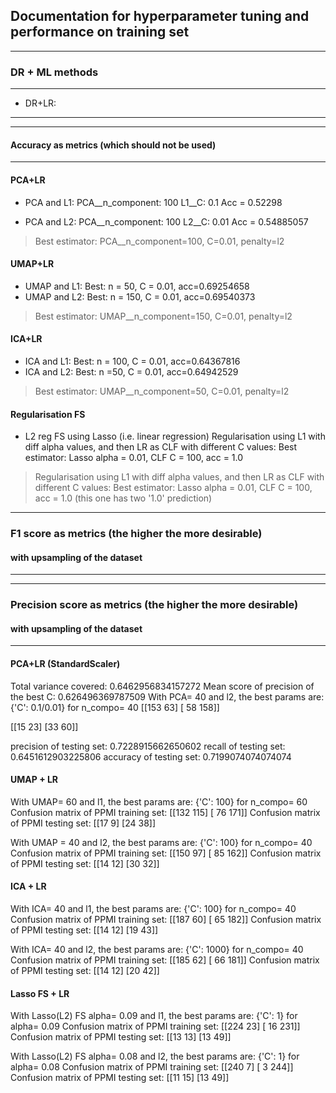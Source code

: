 ## Documentation for hyperparameter tuning and performance on training set
---------- 
### DR + ML methods
*****************
- DR+LR:
*****************
------------
#### Accuracy as metrics (which should not be used)
------------
#### PCA+LR
* PCA and L1:
PCA__n_component: 100 
L1__C: 0.1
Acc = 0.52298

* PCA and L2:
PCA__n_component: 100
L2__C: 0.01
Acc = 0.54885057

> Best estimator: PCA__n_component=100, C=0.01, penalty=l2


#### UMAP+LR
* UMAP and L1:
Best: n = 50, C = 0.01, acc=0.69254658
* UMAP and L2:
Best: n = 150, C = 0.01, acc=0.69540373

> Best estimator: UMAP__n_component=150, C=0.01, penalty=l2

#### ICA+LR 
* ICA and L1:
Best: n = 100, C = 0.01, acc=0.64367816
* ICA and L2:
Best: n =50, C = 0.01, acc=0.64942529 

> Best estimator: UMAP__n_component=50, C=0.01, penalty=l2

#### Regularisation FS
* L2 reg FS using Lasso (i.e. linear regression)
Regularisation using L1 with diff alpha values, and then LR as CLF with different C values:
Best estimator: Lasso alpha = 0.01, CLF C = 100, acc = 1.0

> Regularisation using L1 with diff alpha values, and then LR as CLF with different C values:
  Best estimator: Lasso alpha = 0.01, CLF C = 100, acc = 1.0 (this one has two '1.0' prediction)
    
------------
### F1 score as metrics (the higher the more desirable)
#### with upsampling of the dataset
------------

------------
### Precision score as metrics (the higher the more desirable)
#### with upsampling of the dataset
------------

#### PCA+LR (StandardScaler)

Total variance covered: 0.6462956834157272
Mean score of precision of the best C: 0.626496369787509
With PCA= 40 and l2, the best params are:
{'C': 0.1/0.01} for n_compo= 40
[[153  63]
 [ 58 158]]
 
[[15 23]
 [33 60]]
 
precision of testing set: 0.7228915662650602
recall of testing set: 0.6451612903225806
accuracy of testing set: 0.7199074074074074

#### UMAP + LR
With UMAP= 60 and l1, the best params are:
{'C': 100} for n_compo= 60
Confusion matrix of PPMI training set:
[[132 115]
 [ 76 171]]
Confusion matrix of PPMI testing set:
[[17  9]
 [24 38]]

With UMAP = 40 and l2, the best params are:
{'C': 100} for n_compo= 40
Confusion matrix of PPMI training set:
[[150  97]
 [ 85 162]]
Confusion matrix of PPMI testing set:
[[14 12]
 [30 32]]

#### ICA + LR
With ICA= 40 and l1, the best params are:
{'C': 100} for n_compo= 40
Confusion matrix of PPMI training set:
[[187  60]
 [ 65 182]]
Confusion matrix of PPMI testing set:
[[14 12]
 [19 43]]

With ICA= 40 and l2, the best params are:
{'C': 1000} for n_compo= 40
Confusion matrix of PPMI training set:
[[185  62]
 [ 66 181]]
Confusion matrix of PPMI testing set:
[[14 12]
 [20 42]]


#### Lasso FS + LR
With Lasso(L2) FS alpha= 0.09 and l1, the best params are:
{'C': 1} for alpha= 0.09
Confusion matrix of PPMI training set:
[[224  23]
 [ 16 231]]
Confusion matrix of PPMI testing set:
[[13 13]
 [13 49]]
 
With Lasso(L2) FS alpha= 0.08 and l2, the best params are:
{'C': 1} for alpha= 0.08
Confusion matrix of PPMI training set:
[[240   7]
 [  3 244]]
Confusion matrix of PPMI testing set:
[[11 15]
 [13 49]] 